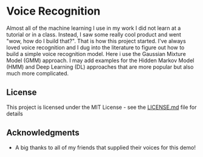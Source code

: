 # Voice Recognition

Almost all of the machine learning I use in my work I did not learn at a tutorial or in a class. Instead, I saw some really cool product and went "wow, how do I build that?". That is how this project started. I've always loved voice recognition and I dug into the literature to figure out how to build a simple voice recognition model. Here i use the Gaussian Mixture Model (GMM) approach. I may add examples for the Hidden Markov Model (HMM) and Deep Learning (DL) approaches that are more popular but also much more complicated. 

## License

This project is licensed under the MIT License - see the [LICENSE.md](LICENSE.md) file for details

## Acknowledgments

* A big thanks to all of my friends that supplied their voices for this demo!
